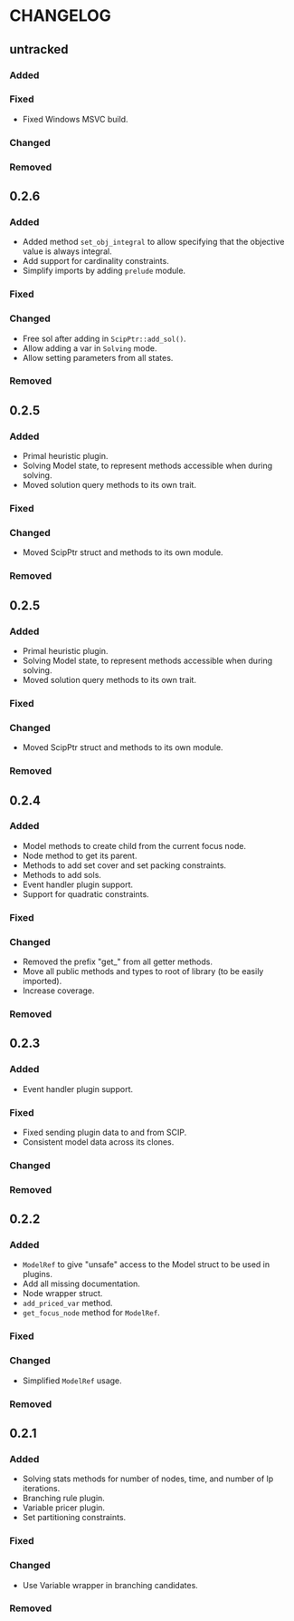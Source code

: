 # CHANGELOG

## untracked
### Added
### Fixed
 - Fixed Windows MSVC build.
### Changed
### Removed

## 0.2.6
### Added
 - Added method `set_obj_integral` to allow specifying that the objective value is always integral.
 - Add support for cardinality constraints.
 - Simplify imports by adding `prelude` module.
### Fixed
### Changed
- Free sol after adding in `ScipPtr::add_sol()`.
- Allow adding a var in `Solving` mode.
- Allow setting parameters from all states.
### Removed

## 0.2.5
### Added
- Primal heuristic plugin.
- Solving Model state, to represent methods accessible when during solving.
- Moved solution query methods to its own trait.
### Fixed
### Changed
- Moved ScipPtr struct and methods to its own module. 
### Removed

## 0.2.5
### Added
- Primal heuristic plugin.
- Solving Model state, to represent methods accessible when during solving.
- Moved solution query methods to its own trait.
### Fixed
### Changed
- Moved ScipPtr struct and methods to its own module. 
### Removed

## 0.2.4
### Added
- Model methods to create child from the current focus node. 
- Node method to get its parent.
- Methods to add set cover and set packing constraints.
- Methods to add sols. 
- Event handler plugin support. 
- Support for quadratic constraints.
### Fixed
### Changed
- Removed the prefix "get_" from all getter methods.
- Move all public methods and types to root of library (to be easily imported).
- Increase coverage.
### Removed


## 0.2.3
### Added
- Event handler plugin support. 
### Fixed
- Fixed sending plugin data to and from SCIP. 
- Consistent model data across its clones. 
### Changed
### Removed


## 0.2.2
### Added
- `ModelRef` to give "unsafe" access to the Model struct to be used in plugins. 
- Add all missing documentation.
- Node wrapper struct. 
- `add_priced_var` method.
- `get_focus_node` method for `ModelRef`. 
### Fixed
### Changed
- Simplified `ModelRef` usage. 
### Removed


## 0.2.1
### Added
- Solving stats methods for number of nodes, time, and number of lp iterations. 
- Branching rule plugin. 
- Variable pricer plugin. 
- Set partitioning constraints.
### Fixed
### Changed
- Use Variable wrapper in branching candidates. 
### Removed
